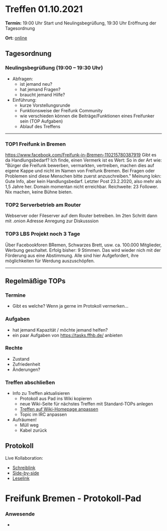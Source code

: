 # Treffen 01.10.2021

**Termin:** 19:00 Uhr Start und Neulingsbegrüßung, 19:30 Uhr Eröffnung der Tagesordnung

**Ort:** [online](https://bremen.freifunk.net/to/videokonf)

## Tagesordnung
### Neulingsbegrüßung (19:00 – 19:30 Uhr)

- Abfragen:
    - ist jemand neu?
    - hat jemand Fragen?
    - braucht jemand Hilfe?
- Einführung:
    - kurze Vorstellungsrunde
    - Funktionsweise der Freifunk Community
    - wie verschieden können die Beiträge/Funktionen eines Freifunker sein (TOP Aufgaben)
    - Ablauf des Treffens

---
### TOP1 Freifunk in Bremen
https://www.facebook.com/Freifunk-in-Bremen-110215780387919
Gibt es da Handlungsbedarf? Ich finde, einen Vermerk ist es Wert: So in der Art wie: "Bürger die Freifunk bewerben, vermarkten, vertreiben, machen dies auf eigene Kappe und nicht im Namen von Freifunk Bremen. Bei Fragen oder Problemen sind diese Menschen bitte zuerst anzuschreiben."
Meinung lokn: Gute Info, aber kein Handlungsbedarf. Letzter Post 23.2.2020, also mehr als 1,5 Jahre her. Domain momentan nicht erreichbar. Reichweite: 23 Follower. Nix machen, keine Bühne bieten.

### TOP2 Serverbetrieb am Router
Webserver oder Fileserver auf dem Router betreiben. Im 2ten Schritt dann mit .onion Adresse
Anregung zur Diskusssion

### TOP3 LBS Projekt noch 3 Tage
Über Facebookforen BRemen, Schwarzes Brett, usw. ca. 100.000 Mitglieder, Werbung geschaltet.
Erfolg bisher: 9 Stimmen. Das wird wieder nich mit der Förderung aus eine Abstimmung.
Alle sind hier Aufgefordert, ihre möglichkeiten für Werdung auszuschöpfen.


---
## Regelmäßige TOPs

### Termine

- Gibt es welche? Wenn ja gerne im Protokoll vermerken...

### Aufgaben

- hat jemand Kapazität / möchte jemand helfen?
- ein paar Aufgaben von https://tasks.ffhb.de/ anbieten

### Rechte

- Zustand
- Zufriedenheit
- Änderungen?

### Treffen abschließen

- Info zu Treffen aktualisieren
  - Protokoll aus Pad ins Wiki kopieren
  - neue Wiki-Seite für nächstes Treffen mit Standard-TOPs anlegen
  - [Treffen auf Wiki-Homepage anpassen](https://wiki.bremen.freifunk.net/Home)
  - Topic im IRC anpassen
- Aufräumen!
  - Müll weg
  - Kabel zurück

## Protokoll

Live Kollaboration:

* [Schreiblink](https://hackmd.io/AwDgnA7ATArKC0BGGBjAzPALAUzSeARgYgGzxQAmEFFwiKBEKAhkA===?edit)
* [Side-by-side](https://hackmd.io/AwDgnA7ATArKC0BGGBjAzPALAUzSeARgYgGzxQAmEFFwiKBEKAhkA===?both)
* [Leselink](https://hackmd.io/AwDgnA7ATArKC0BGGBjAzPALAUzSeARgYgGzxQAmEFFwiKBEKAhkA===?view)

# Freifunk Bremen - Protokoll-Pad

### Anwesende
- 